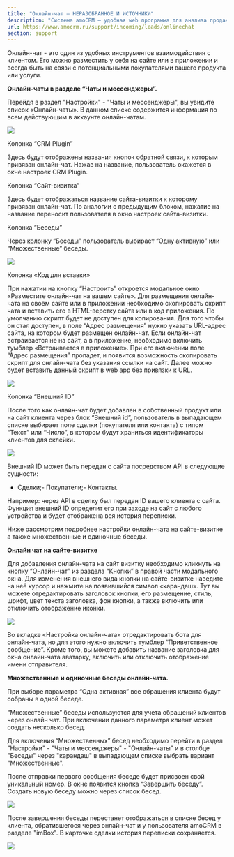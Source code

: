 ```yaml
---
title: "Онлайн-чат — НЕРАЗОБРАННОЕ И ИСТОЧНИКИ"
description: "Система amoCRM – удобная web программа для анализа продаж, доступная в режиме online из любой точки мира! Подробности узнавайте по указанным на сайте телефонам в Москве."
url: https://www.amocrm.ru/support/incoming/leads/onlinechat
section: support
---
```


Онлайн-чат - это один из удобных инструментов взаимодействия с клиентом. Его можно разместить у себя на сайте или в приложении и всегда быть на связи с потенциальными покупателями вашего продукта или услуги.

**Онлайн-чаты в разделе “Чаты и мессенджеры”.**

Перейдя в раздел "Настройки" - "Чаты и мессенджеры", вы увидите список «Онлайн-чаты». В данном списке содержится информация по всем действующим в аккаунте онлайн-чатам.

![](/uploads/2022/05/online_chat05_2.png)

Колонка “CRM Plugin”

Здесь будут отображены названия кнопок обратной связи, к которым привязан онлайн-чат. Нажав на название, пользователь окажется в окне настроек CRM Plugin.

Колонка “Сайт-визитка”

Здесь будет отображаться название сайта-визитки к которому привязан онлайн-чат. По аналогии с предыдущим блоком, нажатие на название переносит пользователя в окно настроек сайта-визитки.

Колонка “Беседы”

Через колонку “Беседы” пользователь выбирает “Одну активную” или “Множественные” беседы.

![](/uploads/2022/05/online_chat06.png)

Колонка «Код для вставки»

При нажатии на кнопку “Настроить” откроется модальное окно «Разместите онлайн-чат на вашем сайте». Для размещения онлайн-чата на своём сайте или в приложении необходимо скопировать скрипт чата и вставить его в HTML-верстку сайта или в код приложения. По умолчанию скрипт будет не доступен для копирования.
Для того чтобы он стал доступен, в поле “Адрес размещения” нужно указать URL-адрес сайта, на котором будет размещен онлайн-чат. Если онлайн-чат встраивается не на сайт, а в приложение, необходимо включить тумблер «Встраивается в приложение». При его включении поле “Адрес размещения” пропадет, и появится возможность скопировать скрипт для онлайн-чата без указания ссылки на сайт. Далее можно будет вставить данный скрипт в web app без привязки к URL.

![](/uploads/2022/05/online_chat08.png)

Колонка “Внешний ID”

После того как онлайн-чат будет добавлен в собственный продукт или на сайт клиента через блок “Внешний id”, пользователь в выпадающем списке выбирает поле сделки (покупателя или контакта) с типом “Текст” или “Число”, в котором будут храниться идентификаторы клиентов для склейки.

![](/uploads/2022/05/online_chat07.png)

Внешний ID может быть передан с сайта посредством API в следующие сущности:

- Сделки;- Покупатели;- Контакты.

Например: через API в сделку был передан ID вашего клиента с сайта. Функция внешний ID определит его при заходе на сайт с любого устройства и будет отображена вся история переписки.

Ниже рассмотрим подробнее настройки онлайн-чата на сайте-визитке а также множественные и одиночные беседы.

**Онлайн чат на сайте-визитке**

Для добавления онлайн-чата на сайт визитку необходимо кликнуть на кнопку “Онлайн-чат” из раздела “Кнопки” в правой части модального окна. Для изменения внешнего вида кнопки на сайте-визитке наведите на неё курсор и нажмите на появившийся символ «карандаш». Тут вы можете отредактировать заголовок кнопки, его размещение, стиль, шрифт, цвет текста заголовка, фон кнопки, а также включить или отключить отображение иконки.

![](/uploads/2022/05/online_chat01.png)

Во вкладке «Настройка онлайн-чата» отредактировать бота для онлайн-чата, но для этого нужно включить тумблер “Приветственное сообщение”. Кроме того, вы можете добавить название заголовка для окна онлайн-чата аватарку, включить или отключить отображение имени отправителя.

**Множественные и одиночные беседы онлайн-чата.**

При выборе параметра “Одна активная” все обращения клиента будут собраны в одной беседе.

“Множественные” беседы используются для учета обращений клиентов через онлайн чат. При включении данного параметра клиент может создать несколько бесед.

Для включения “Множественных” бесед необходимо перейти в раздел "Настройки" - "Чаты и мессенджеры" - "Онлайн-чаты" и в столбце "Беседы" через "карандаш" в выпадающем списке выбрать вариант "Множественные".

После отправки первого сообщения беседе будет присвоен свой уникальный номер. В окне появится кнопка “Завершить беседу”. Создать новую беседу можно через список бесед.

![](/uploads/2022/05/online_chat09_3.png)

После завершения беседы перестанет отображаться в списке бесед у клиента, обратившегося через онлайн-чат и у пользователя amoCRM в разделе "imBox". В карточке сделки история переписки сохраняется.

![](/uploads/2022/05/online_chat04.png)